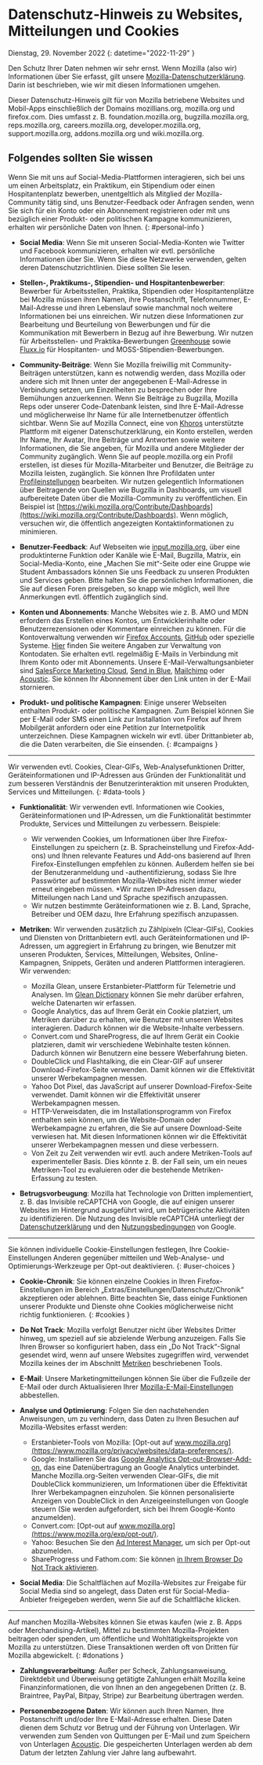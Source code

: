 ﻿# Datenschutz-Hinweis zu Websites, Mitteilungen und Cookies

Dienstag, 29. November 2022
{: datetime="2022-11-29" }

Den Schutz Ihrer Daten nehmen wir sehr ernst. Wenn Mozilla (also wir) Informationen über Sie erfasst, gilt unsere [Mozilla-Datenschutzerklärung](https://www.mozilla.org/privacy/). Darin ist beschrieben, wie wir mit diesen Informationen umgehen.

Dieser Datenschutz-Hinweis gilt für von Mozilla betriebene Websites und Mobil-Apps einschließlich der Domains mozillians.org, mozilla.org und firefox.com. Dies umfasst z. B. foundation.mozilla.org, bugzilla.mozilla.org, reps.mozilla.org, careers.mozilla.org, developer.mozilla.org, support.mozilla.org, addons.mozilla.org und wiki.mozilla.org.

## Folgendes sollten Sie wissen

Wenn Sie mit uns auf Social-Media-Plattformen interagieren, sich bei uns um einen Arbeitsplatz, ein Praktikum, ein Stipendium oder einen Hospitantenplatz bewerben, unentgeltlich als Mitglied der Mozilla-Community tätig sind, uns Benutzer-Feedback oder Anfragen senden, wenn Sie sich für ein Konto oder ein Abonnement registrieren oder mit uns bezüglich einer Produkt- oder politischen Kampagne kommunizieren, erhalten wir persönliche Daten von Ihnen. 
{: #personal-info }

* **Social Media**: Wenn Sie mit unseren Social-Media-Konten wie Twitter und Facebook kommunizieren, erhalten wir evtl. persönliche Informationen über Sie. Wenn Sie diese Netzwerke verwenden, gelten deren Datenschutzrichtlinien. Diese sollten Sie lesen.

* **Stellen-, Praktikums-, Stipendien- und Hospitantenbewerber**: Bewerber für Arbeitsstellen, Praktika, Stipendien oder Hospitantenplätze bei Mozilla müssen ihren Namen, ihre Postanschrift, Telefonnummer, E-Mail-Adresse und ihren Lebenslauf sowie manchmal noch weitere Informationen bei uns einreichen. Wir nutzen diese Informationen zur Bearbeitung und Beurteilung von Bewerbungen und für die Kommunikation mit Bewerbern in Bezug auf ihre Bewerbung. Wir nutzen für Arbeitsstellen- und Praktika-Bewerbungen [Greenhouse](https://www.greenhouse.io/privacy-policy) sowie [Fluxx.io](https://www.fluxx.io/privacy-policy) für Hospitanten- und MOSS-Stipendien-Bewerbungen.

* **Community-Beiträge**: Wenn Sie Mozilla freiwillig mit Community-Beiträgen unterstützen, kann es notwendig werden, dass Mozilla oder andere sich mit Ihnen unter der angegebenen E-Mail-Adresse in Verbindung setzen, um Einzelheiten zu besprechen oder Ihre Bemühungen anzuerkennen. Wenn Sie Beiträge zu Bugzilla, Mozilla Reps oder unserer Code-Datenbank leisten, sind Ihre E-Mail-Adresse und möglicherweise Ihr Name für alle Internetbenutzer öffentlich sichtbar. Wenn Sie auf Mozilla Connect, eine von [Khoros](https://khoros.com/privacy) unterstützte Plattform mit eigener Datenschutzerklärung, ein Konto erstellen, werden Ihr Name, Ihr Avatar, Ihre Beiträge und Antworten sowie weitere Informationen, die Sie angeben, für Mozilla und andere Mitglieder der Community zugänglich. Wenn Sie auf people.mozilla.org ein Profil erstellen, ist dieses für Mozilla-Mitarbeiter und Benutzer, die Beiträge zu Mozilla leisten, zugänglich. Sie können Ihre Profildaten unter [Profileinstellungen](https://people.mozilla.org/e?section=personal-info) bearbeiten. Wir nutzen gelegentlich Informationen über Beitragende von Quellen wie Bugzilla in Dashboards, um visuell aufbereitete Daten über die Mozilla-Community zu veröffentlichen. Ein Beispiel ist [https://wiki.mozilla.org/Contribute/Dashboards](https://wiki.mozilla.org/Contribute/Dashboards). Wenn möglich, versuchen wir, die öffentlich angezeigten Kontaktinformationen zu minimieren.

* **Benutzer-Feedback**: Auf Webseiten wie [input.mozilla.org](https://input.mozilla.org/), über eine produktinterne Funktion oder Kanäle wie E-Mail, Bugzilla, Matrix, ein Social-Media-Konto, eine „Machen Sie mit“-Seite oder eine Gruppe wie Student Ambassadors können Sie uns Feedback zu unseren Produkten und Services geben. Bitte halten Sie die persönlichen Informationen, die Sie auf diesen Foren preisgeben, so knapp wie möglich, weil Ihre Anmerkungen evtl. öffentlich zugänglich sind.

* **Konten und Abonnements**: Manche Websites wie z. B. AMO und MDN erfordern das Erstellen eines Kontos, um Entwicklerinhalte oder Benutzerrezensionen oder Kommentare einreichen zu können. Für die Kontoverwaltung verwenden wir [Firefox Accounts](https://www.mozilla.org/privacy/firefox/), [GitHub](https://help.github.com/en/github/site-policy/github-privacy-statement#our-use-of-cookies-and-tracking) oder spezielle Systeme. [Hier](https://support.mozilla.org/kb/managing-account-data) finden Sie weitere Angaben zur Verwaltung von Kontodaten. Sie erhalten evtl. regelmäßig E-Mails in Verbindung mit Ihrem Konto oder mit Abonnements. Unsere E-Mail-Verwaltungsanbieter sind [SalesForce Marketing Cloud](https://www.marketingcloud.com/privacy-policy/website-privacy-statement/), [Send in Blue](https://www.sendinblue.com/legal/privacypolicy/), [Mailchimp](https://mailchimp.com/legal/privacy/) oder [Acoustic](https://acoustic.com/privacy-notice/). Sie können Ihr Abonnement über den Link unten in der E-Mail stornieren. 

* **Produkt- und politische Kampagnen**: Einige unserer Webseiten enthalten Produkt- oder politische Kampagnen. Zum Beispiel können Sie per E-Mail oder SMS einen Link zur Installation von Firefox auf Ihrem Mobilgerät anfordern oder eine Petition zur Internetpolitik unterzeichnen. Diese Kampagnen wickeln wir evtl. über Drittanbieter ab, die die Daten verarbeiten, die Sie einsenden. 
{: #campaigns }

---------------------------------------

Wir verwenden evtl. Cookies, Clear-GIFs, Web-Analysefunktionen Dritter, Geräteinformationen und IP-Adressen aus Gründen der Funktionalität und zum besseren Verständnis der Benutzerinteraktion mit unseren Produkten, Services und Mitteilungen. 
{: #data-tools }

* **Funktionalität**: Wir verwenden evtl. Informationen wie Cookies, Geräteinformationen und IP-Adressen, um die Funktionalität bestimmter Produkte, Services und Mitteilungen zu verbessern. Beispiele:
    * Wir verwenden Cookies, um Informationen über Ihre Firefox-Einstellungen zu speichern (z. B. Spracheinstellung und Firefox-Add-ons) und Ihnen relevante Features und Add-ons basierend auf Ihren Firefox-Einstellungen empfehlen zu können. Außerdem helfen sie bei der Benutzeranmeldung und -authentifizierung, sodass Sie Ihre Passwörter auf bestimmten Mozilla-Websites nicht immer wieder erneut eingeben müssen.
    *Wir nutzen IP-Adressen dazu, Mitteilungen nach Land und Sprache spezifisch anzupassen.
    * Wir nutzen bestimmte Geräteinformationen wie z. B. Land, Sprache, Betreiber und OEM dazu, Ihre Erfahrung spezifisch anzupassen.

* **Metriken**: Wir verwenden zusätzlich zu Zählpixeln (Clear-GIFs), Cookies und Diensten von Drittanbietern evtl. auch Geräteinformationen und IP-Adressen, um aggregiert in Erfahrung zu bringen, wie Benutzer mit unseren Produkten, Services, Mitteilungen, Websites, Online-Kampagnen, Snippets, Geräten und anderen Plattformen interagieren. Wir verwenden:
    * Mozilla Glean, unsere Erstanbieter-Plattform für Telemetrie und Analysen. Im [Glean Dictionary](https://dictionary.telemetry.mozilla.org/apps/bedrock) können Sie mehr darüber erfahren, welche Datenarten wir erfassen.
    * Google Analytics, das auf Ihrem Gerät ein Cookie platziert, um Metriken darüber zu erhalten, wie Benutzer mit unseren Websites interagieren. Dadurch können wir die Website-Inhalte verbessern.
    * Convert.com und ShareProgress, die auf Ihrem Gerät ein Cookie platzieren, damit wir verschiedene Webinhalte testen können. Dadurch können wir Benutzern eine bessere Weberfahrung bieten.
    * DoubleClick und Flashtalking, die ein Clear-GIF auf unserer Download-Firefox-Seite verwenden. Damit können wir die Effektivität unserer Werbekampagnen messen.
    * Yahoo Dot Pixel, das JavaScript auf unserer Download-Firefox-Seite verwendet. Damit können wir die Effektivität unserer Werbekampagnen messen.
    * HTTP-Verweisdaten, die im Installationsprogramm von Firefox enthalten sein können, um die Website-Domain oder Werbekampagne zu erfahren, die Sie auf unsere Download-Seite verwiesen hat. Mit diesen Informationen können wir die Effektivität unserer Werbekampagnen messen und diese verbessern.
    * Von Zeit zu Zeit verwenden wir evtl. auch andere Metriken-Tools auf experimenteller Basis. Dies könnte z. B. der Fall sein, um ein neues Metriken-Tool zu evaluieren oder die bestehende Metriken-Erfassung zu testen.
  
* **Betrugsvorbeugung**: Mozilla hat Technologie von Dritten implementiert, z. B. das Invisible reCAPTCHA von Google, die auf einigen unserer Websites im Hintergrund ausgeführt wird, um betrügerische Aktivitäten zu identifizieren. Die Nutzung des Invisible reCAPTCHA unterliegt der [Datenschutzerklärung](https://www.google.com/intl/policies/privacy/) und den [Nutzungsbedingungen](https://policies.google.com/terms) von Google.

---------------------------------------

Sie können individuelle Cookie-Einstellungen festlegen, Ihre Cookie-Einstellungen Anderen gegenüber mitteilen und Web-Analyse- und Optimierungs-Werkzeuge per Opt-out deaktivieren. 
{: #user-choices }

* **Cookie-Chronik**: Sie können einzelne Cookies in Ihren Firefox-Einstellungen im Bereich „Extras/Einstellungen/Datenschutz/Chronik“ akzeptieren oder ablehnen. Bitte beachten Sie, dass einige Funktionen unserer Produkte und Dienste ohne Cookies möglicherweise nicht richtig funktionieren. 
{: #cookies }

* **Do Not Track**: Mozilla verfolgt Benutzer nicht über Websites Dritter hinweg, um speziell auf sie abzielende Werbung anzuzeigen. Falls Sie Ihren Browser so konfiguriert haben, dass ein „Do Not Track“-Signal gesendet wird, wenn auf unsere Websites zugegriffen wird, verwendet Mozilla keines der im Abschnitt [Metriken](https://www.mozilla.org/privacy/websites/#data-tools) beschriebenen Tools.

* **E-Mail**: Unsere Marketingmitteilungen können Sie über die Fußzeile der E-Mail oder durch Aktualisieren Ihrer [Mozilla-E-Mail-Einstellungen](https://www.mozilla.org/newsletter/recovery/) abbestellen.

* **Analyse und Optimierung**: Folgen Sie den nachstehenden Anweisungen, um zu verhindern, dass Daten zu Ihren Besuchen auf Mozilla-Websites erfasst werden:
    * Erstanbieter-Tools von Mozilla: [Opt-out auf www.mozilla.org](https://www.mozilla.org/privacy/websites/data-preferences/).
    * Google: Installieren Sie das [Google Analytics Opt-out-Browser-Add-on](https://tools.google.com/dlpage/gaoptout), das eine Datenübertragung an Google Analytics unterbindet. Manche Mozilla.org-Seiten verwenden Clear-GIFs, die mit DoubleClick kommunizieren, um Informationen über die Effektivität Ihrer Werbekampagnen einzuholen. Sie können personalisierte Anzeigen von DoubleClick in den Anzeigeeinstellungen von Google steuern (Sie werden aufgefordert, sich bei Ihrem Google-Konto anzumelden).
    * Convert.com: [Opt-out auf www.mozilla.org](https://www.mozilla.org/exp/opt-out/).
    * Yahoo: Besuchen Sie den [Ad Interest Manager](https://aim.yahoo.com/aim/us/en/optout/), um sich per Opt-out abzumelden.
    * ShareProgress und Fathom.com: Sie können [in Ihrem Browser Do Not Track aktivieren](https://support.mozilla.org/kb/how-do-i-turn-do-not-track-feature).

* **Social Media**: Die Schaltflächen auf Mozilla-Websites zur Freigabe für Social Media sind so angelegt, dass Daten erst für Social-Media-Anbieter freigegeben werden, wenn Sie auf die Schaltfläche klicken.

---------------------------------------

Auf manchen Mozilla-Websites können Sie etwas kaufen (wie z. B. Apps oder Merchandising-Artikel), Mittel zu bestimmten Mozilla-Projekten beitragen oder spenden, um öffentliche und Wohltätigkeitsprojekte von Mozilla zu unterstützen. Diese Transaktionen werden oft von Dritten für Mozilla abgewickelt. 
{: #donations }

* **Zahlungsverarbeitung**: Außer per Scheck, Zahlungsanweisung, Direktdebit und Überweisung getätigte Zahlungen erhält Mozilla keine Finanzinformationen, die von Ihnen an den angegebenen Dritten (z. B. Braintree, PayPal, Bitpay, Stripe) zur Bearbeitung übertragen werden.

* **Personenbezogene Daten**: Wir können auch Ihren Namen, Ihre Postanschrift und/oder Ihre E-Mail-Adresse erhalten. Diese Daten dienen dem Schutz vor Betrug und der Führung von Unterlagen. Wir verwenden zum Senden von Quittungen per E-Mail und zum Speichern von Unterlagen [Acoustic](https://acoustic.com/privacy-notice/). Die gespeicherten Unterlagen werden ab dem Datum der letzten Zahlung vier Jahre lang aufbewahrt. 
